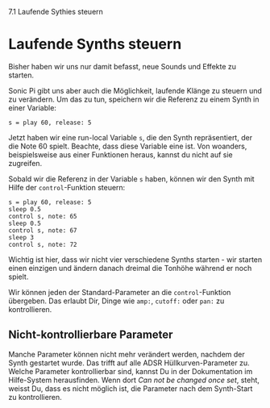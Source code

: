7.1 Laufende Sythies steuern

# Laufende Synths steuern

Bisher haben wir uns nur damit befasst, neue Sounds und Effekte zu 
starten.

Sonic Pi gibt uns aber auch die Möglichkeit, laufende Klänge zu steuern 
und zu verändern. Um das zu tun, speichern wir die Referenz zu einem 
Synth in einer Variable:

```
s = play 60, release: 5
```

Jetzt haben wir eine run-local Variable `s`, die den Synth 
repräsentiert, der die Note 60 spielt. Beachte, dass diese Variable eine 
ist. Von woanders, beispielsweise aus einer Funktionen heraus, kannst du 
nicht auf sie zugreifen.

Sobald wir die Referenz in der Variable `s` haben, können wir den 
Synth mit Hilfe der `control`-Funktion steuern:

```
s = play 60, release: 5
sleep 0.5
control s, note: 65
sleep 0.5
control s, note: 67
sleep 3
control s, note: 72
```

Wichtig ist hier, dass wir nicht vier verschiedene Synths starten - 
wir starten einen einzigen und ändern danach dreimal die Tonhöhe 
während er noch spielt.

Wir können jeden der Standard-Parameter an die `control`-Funktion 
übergeben. Das erlaubt Dir, Dinge wie `amp:`, `cutoff:` oder `pan:` zu 
kontrollieren.

## Nicht-kontrollierbare Parameter

Manche Parameter können nicht mehr verändert werden, nachdem der 
Synth gestartet wurde. Das trifft auf alle ADSR Hüllkurven-Parameter 
zu. Welche Parameter kontrollierbar sind, kannst Du in der 
Dokumentation im Hilfe-System herausfinden. Wenn dort *Can not be 
changed once set*, steht, weisst Du, dass es nicht möglich ist, die 
Parameter nach dem Synth-Start zu kontrollieren.
